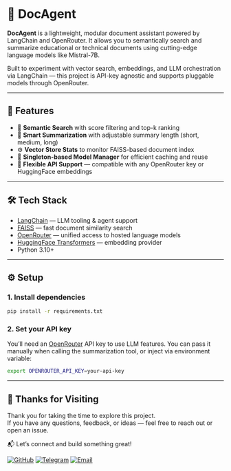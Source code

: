 # 🧠 DocAgent

**DocAgent** is a lightweight, modular document assistant powered by LangChain and OpenRouter. It allows you to semantically search and summarize educational or technical documents using cutting-edge language models like Mistral-7B.

Built to experiment with vector search, embeddings, and LLM orchestration via LangChain — this project is API-key agnostic and supports pluggable models through OpenRouter.

---

## 🚀 Features

- 🔎 **Semantic Search** with score filtering and top-k ranking
- 📄 **Smart Summarization** with adjustable summary length (short, medium, long)
- ⚙️ **Vector Store Stats** to monitor FAISS-based document index
- 🧠 **Singleton-based Model Manager** for efficient caching and reuse
- 🔌 **Flexible API Support** — compatible with any OpenRouter key or HuggingFace embeddings

---

## 🛠️ Tech Stack

- [LangChain](https://www.langchain.com/) — LLM tooling & agent support  
- [FAISS](https://github.com/facebookresearch/faiss) — fast document similarity search  
- [OpenRouter](https://openrouter.ai/) — unified access to hosted language models  
- [HuggingFace Transformers](https://huggingface.co/) — embedding provider  
- Python 3.10+

---




## ⚙️ Setup

### 1. Install dependencies

```bash
pip install -r requirements.txt
```

### 2. Set your API key

You’ll need an [OpenRouter](https://openrouter.ai/) API key to use LLM features. You can pass it manually when calling the summarization tool, or inject via environment variable:

```bash
export OPENROUTER_API_KEY=your-api-key
```

---


## 🙏 Thanks for Visiting

Thank you for taking the time to explore this project.  
If you have any questions, feedback, or ideas — feel free to reach out or open an issue.


📬 Let’s connect and build something great!

[![GitHub](https://img.shields.io/badge/GitHub-000?logo=github&logoColor=white)](https://github.com/nazaninghobadi)
[![Telegram](https://img.shields.io/badge/Telegram-26A5E4?logo=telegram&logoColor=white)](https://t.me/your_telegram_username)
[![Email](https://img.shields.io/badge/Email-D14836?logo=gmail&logoColor=white)](mailto:your.email@example.com)

